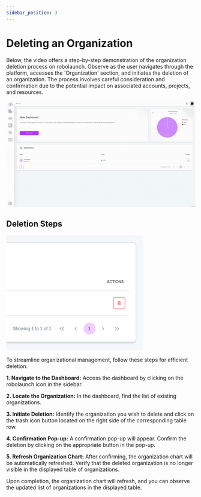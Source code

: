 ```yaml
---
sidebar_position: 3
---
```


# Deleting an Organization

Below, the video offers a step-by-step demonstration of the organization deletion process on robolaunch. Observe as the user navigates through the platform, accesses the 'Organization' section, and initiates the deletion of an organization. The process involves careful consideration and confirmation due to the potential impact on associated accounts, projects, and resources. 

![All you need to delete an organization is just a few clicks.](./img/delete-org.gif)

## Deletion Steps

![Delete Organization](./img/delete-org.png)

To streamline organizational management, follow these steps for efficient deletion.

**1. Navigate to the Dashboard:** Access the dashboard by clicking on the robolaunch icon in the sidebar.

**2. Locate the Organization:** In the dashboard, find the list of existing organizations.

**3. Initiate Deletion:** Identify the organization you wish to delete and click on the trash icon button located on the right side of the corresponding table row.

**4. Confirmation Pop-up:** A confirmation pop-up will appear. Confirm the deletion by clicking on the appropriate button in the pop-up.

**5. Refresh Organization Chart:** After confirming, the organization chart will be automatically refreshed. Verify that the deleted organization is no longer visible in the displayed table of organizations.

Upon completion, the organization chart will refresh, and you can observe the updated list of organizations in the displayed table.

